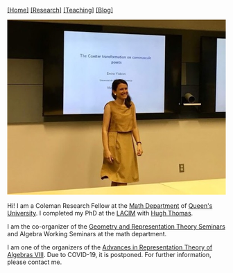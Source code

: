 [[Home]](https://emine-yildirim.github.io/) [[Research]](https://emine-yildirim.github.io/Research.html) [[Teaching]](https://emine-yildirim.github.io/teaching.html)
 [[Blog]](http://yildirimemine.tumblr.com/)

![me](Pictures/me.jpg)

Hi! I am a Coleman Research Fellow at the [Math Department](https://www.queensu.ca/mathstat/home) of [Queen's University](https://www.queensu.ca). I completed my PhD at the [LACIM](http://lacim.uqam.ca/) with [Hugh Thomas](http://lacim.uqam.ca/chercheurs/).

I am the co-organizer of the [Geometry and Representation Theory Seminars](https://mast.queensu.ca/~georep/) and Algebra Working Seminars at the math department.

I am one of the organizers of the [Advances in Representation Theory of Algebras VIII](https://mast.queensu.ca/~arta2020/). Due to COVID-19, it is postponed. For further information, please contact me.


